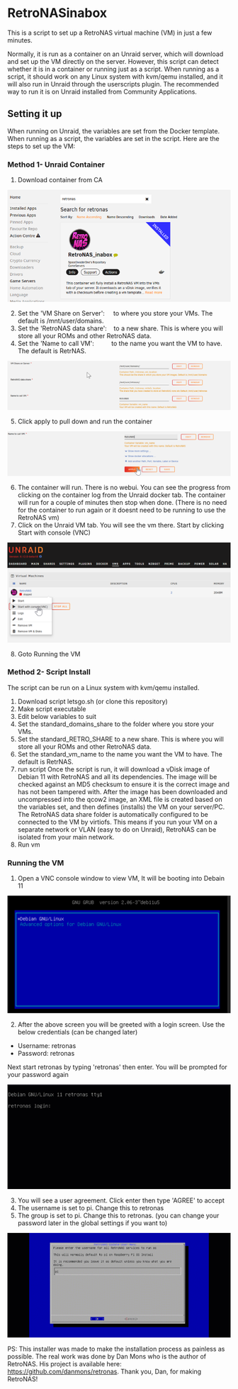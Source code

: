 # RetroNASinabox

This is a script to set up a RetroNAS virtual machine (VM) in just a few minutes. 

Normally, it is run as a container on an Unraid server, which will download and set up the VM directly on the server. However, this script can detect whether it is in a container or running just as a script. When running as a script, it should work on any Linux system with kvm/qemu installed, and it will also run in Unraid through the userscripts plugin. The recommended way to run it is on Unraid installed from Community Applications.

## Setting it up

When running on Unraid, the variables are set from the Docker template. When running as a script, the variables are set in the script. Here are the steps to set up the VM:

### Method 1- Unraid Container

1. Download container from CA

![Download container from CA](https://github.com/SpaceinvaderOne/RetroNASinabox/raw/main/readme%20images/ca_image.png)

2. Set the 'VM Share on Server': &nbsp;&nbsp;&nbsp; to where you store your VMs. The default is /mnt/user/domains.
3. Set the 'RetroNAS data share': &nbsp;&nbsp; to a new share. This is where you will store all your ROMs and other RetroNAS data.
4. Set the 'Name to call VM': &nbsp;&nbsp;&nbsp;&nbsp;&nbsp;&nbsp;&nbsp;&nbsp; to the name you want the VM to have. The default is RetrNAS.

![Template image](https://github.com/SpaceinvaderOne/RetroNASinabox/raw/main/readme%20images/template_image.png)

5. Click apply to pull down and run the container

![Template image](https://github.com/SpaceinvaderOne/RetroNASinabox/raw/main/readme%20images/template_apply.png)

6. The container will run. There is no webui. You can see the progress from clicking on the container log from the Unraid docker tab. The container will run for a couple of minutes then stop when done. (There is no need for the container to run again or it doesnt need to be running to use the RetroNAS vm)
7. Click on the Unraid VM tab. You will see the vm there. Start by clicking Start with console (VNC)

![vm image](https://github.com/SpaceinvaderOne/RetroNASinabox/raw/main/readme%20images/vm_tab.png)

8. Goto Running the VM 


### Method 2- Script Install
The script can be run on a Linux system with kvm/qemu installed.
1. Download script letsgo.sh (or clone this repository)
2. Make script executable
3. Edit below variables to suit
4. Set the standard_domains_share to the folder where you store your VMs.
5. Set the standard_RETRO_SHARE to a new share. This is where you will store all your ROMs and other RetroNAS data.
6. Set the standard_vm_name to the name you want the VM to have. The default is RetrNAS.
7. run script
Once the script is run, it will download a vDisk image of Debian 11 with RetroNAS and all its dependencies. The image will be checked against an MD5 checksum to ensure it is the correct image and has not been tampered with. After the image has been downloaded and uncompressed into the qcow2 image, an XML file is created based on the variables set, and then defines (installs) the VM on your server/PC. The RetroNAS data share folder is automatically configured to be connected to the VM by virtiofs. This means if you run your VM on a separate network or VLAN (easy to do on Unraid), RetroNAS can be isolated from your main network.
8. Run vm

### Running the VM
1. Open a VNC console window to view VM, It will be booting into Debain 11

![debian image](https://github.com/SpaceinvaderOne/RetroNASinabox/raw/main/readme%20images/debian_screen.png)

2. After the above screen you will be greeted with a login screen. Use the below credentials (can be changed later)
- Username: retronas
- Password: retronas

Next start retronas by typing 'retronas' then enter. You will be prompted for your password again

![login image](https://github.com/SpaceinvaderOne/RetroNASinabox/raw/main/readme%20images/login.gif)

3. You will see a user agreement. Click enter then type 'AGREE' to accept
4. The username is set to pi. Change this to retronas
5. The group is set to pi. Change this to retronas. (you can change your password later in the global settings if you want to)

![login image](https://github.com/SpaceinvaderOne/RetroNASinabox/raw/main/readme%20images/config_retronas.gif)
 
 PS: This installer was made to make the installation process as painless as possible. The real work was done by Dan Mons who is the author of RetroNAS. His project is available here: https://github.com/danmons/retronas. Thank you, Dan, for making RetroNAS!

